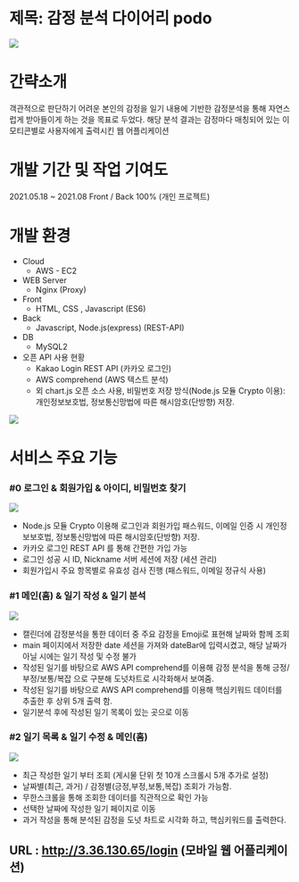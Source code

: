 # 제목: 감정 분석 다이어리 podo
<img src = "https://user-images.githubusercontent.com/79087007/128679660-36e7defa-726d-4957-98c1-13d00f9ec5f4.png">

# 간략소개
객관적으로 판단하기 어려운 본인의 감정을 일기 내용에 기반한 감정분석을 통해 자연스럽게 받아들이게 하는 것을 목표로 두었다. 해당 분석 결과는 감정마다 매칭되어 있는 이모티콘별로 사용자에게 출력시킨 웹 어플리케이션

# 개발 기간 및 작업 기여도
2021.05.18 ~ 2021.08 
Front / Back 100% (개인 프로젝트)

# 개발 환경
+ Cloud
    + AWS - EC2
+ WEB Server
    + Nginx (Proxy)
+ Front
    + HTML, CSS , Javascript (ES6)
+ Back
    + Javascript, Node.js(express) (REST-API)
+ DB
    + MySQL2
+ 오픈 API 사용 현황
    + Kakao Login REST API (카카오 로그인)
    + AWS comprehend (AWS 텍스트 분석)
    + 외 chart.js 오픈 소스 사용, 비밀번호 저장 방식(Node.js 모듈 Crypto 이용): 개인정보보호법, 정보통신망법에 따른 해시암호(단방향) 저장.

<img src="https://user-images.githubusercontent.com/79087007/128902534-81e1df77-b888-4819-bc18-2cfaa35a9d04.png">

# 서비스 주요 기능

### #0 로그인 & 회원가입 & 아이디, 비밀번호 찾기

<img src="https://user-images.githubusercontent.com/79087007/128834919-169dae4e-b730-46e2-8597-a9cc13e17dd0.png">

+ Node.js 모듈 Crypto 이용해 로그인과 회원가입 패스워드, 이메일 인증 시 개인정보보호법, 정보통신망법에 따른 해시암호(단방향) 저장.
+ 카카오 로그인 REST API 를 통해 간편한 가입 가능
+ 로그인 성공 시 ID, Nickname 서버 세션에 저장 (세션 관리)
+ 회원가입시 주요 항목별로 유효성 검사 진행 (패스워드, 이메일 정규식 사용)


### #1 메인(홈) & 일기 작성 & 일기 분석

<img src="https://user-images.githubusercontent.com/79087007/128833503-5d5a0a2f-f012-4491-9f7f-3b288efdd683.png">

+ 캘린더에 감정분석을 통한 데이터 중 주요 감정을 Emoji로 표현해 날짜와 함께 조회
+ main 페이지에서 저장한 date 세션을 가져와 dateBar에 입력시켰고, 해당 날짜가 아닐 시에는 일기 작성 및 수정 불가 
+ 작성된 일기를 바탕으로 AWS API comprehend를 이용해 감정 분석을 통해 긍정/부정/보통/복잡 으로 구분해 도넛차트로 시각화해서 보여줌.
+ 작성된 일기를 바탕으로 AWS API comprehend를 이용해 핵심키워드 데이터를 추출한 후 상위 5개 출력 함.
+ 일기분석 후에 작성된 일기 목록이 있는 곳으로 이동

### #2 일기 목록 & 일기 수정 & 메인(홈) 

<img src="https://user-images.githubusercontent.com/79087007/128908013-bb4ba3ee-6483-4f0b-876d-56851beba13c.png">

+ 최근 작성한 일기 부터 조회 (게시물 단위 첫 10개 스크롤시 5개 추가로 설정)
+ 날짜별(최근, 과거) / 감정별(긍정,부정,보통,복잡) 조회가 가능함.
+ 무한스크롤을 통해 조회한 데이터를 직관적으로 확인 가능
+ 선택한 날짜에 작성한 일기 페이지로 이동
+ 과거 작성을 통해 분석된 감정을 도넛 차트로 시각화 하고, 핵심키워드를 출력한다.
    

## URL :  http://3.36.130.65/login (모바일 웹 어플리케이션)